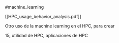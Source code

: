 #machine_learning

[[HPC_usage_behavior_analysis.pdf]]

Otro uso de la machine learning en el HPC, para crear

15, utilidad de HPC, aplicaciones de HPC



